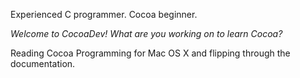 

Experienced C programmer.  Cocoa beginner.

*Welcome to CocoaDev! What are you working on to learn Cocoa?*

Reading Cocoa Programming for Mac OS X and flipping through the documentation.
